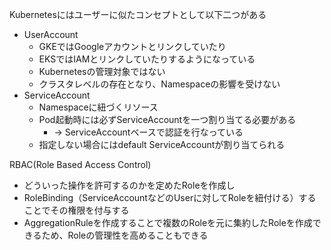 Kubernetesにはユーザーに似たコンセプトとして以下二つがある
- UserAccount
  - GKEではGoogleアカウントとリンクしていたり
  - EKSではIAMとリンクしていたりするようになっている
  - Kubernetesの管理対象ではない
  - クラスタレベルの存在となり、Namespaceの影響を受けない
- ServiceAccount
  - Namespaceに紐づくリソース
  - Pod起動時には必ずServiceAccountを一つ割り当てる必要がある
    - → ServiceAccountベースで認証を行なっている
  - 指定しない場合にはdefault ServiceAccountが割り当てられる

RBAC(Role Based Access Control)
- どういった操作を許可するのかを定めたRoleを作成し
- RoleBinding（ServiceAccountなどのUserに対してRoleを紐付ける）することでその権限を付与する
- AggregationRuleを作成することで複数のRoleを元に集約したRoleを作成できるため、Roleの管理性を高めることもできる

